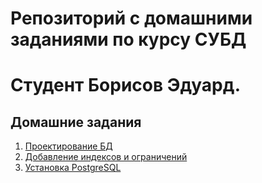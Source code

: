 # Репозиторий с домашними заданиями по курсу СУБД
# Студент Борисов Эдуард.

## Домашние задания
1. [Проектирование БД](https://github.com/boredval/otus-db/blob/main/hometasks/hw01.md)
2. [Добавление индексов и ограничений](https://github.com/boredval/otus-db/blob/main/hometasks/hw02.md)
3. [Установка PostgreSQL](https://github.com/boredval/otus-db/blob/main/hometasks/hw03.md)